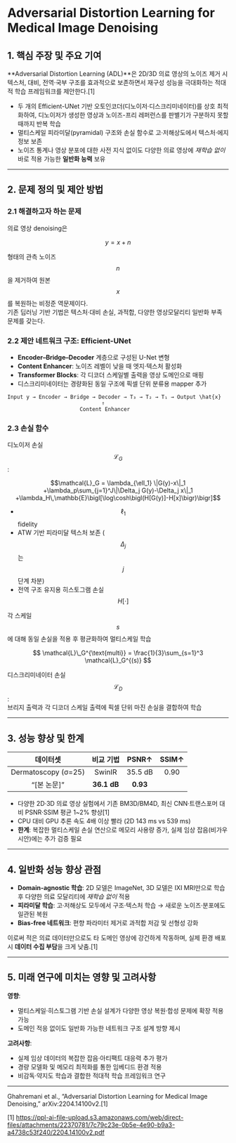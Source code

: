 # Adversarial Distortion Learning for Medical Image Denoising

## 1. 핵심 주장 및 주요 기여  
**Adversarial Distortion Learning (ADL)**은 2D/3D 의료 영상의 노이즈 제거 시 텍스처, 대비, 전역·국부 구조를 효과적으로 보존하면서 재구성 성능을 극대화하는 적대적 학습 프레임워크를 제안한다.[1]
- 두 개의 Efficient-UNet 기반 오토인코더(디노이저·디스크리미네이터)를 상호 최적화하여, 디노이저가 생성한 영상과 노이즈-프리 레퍼런스를 판별기가 구분하지 못할 때까지 반복 학습  
- 멀티스케일 피라미달(pyramidal) 구조와 손실 함수로 고·저해상도에서 텍스처·에지 정보 보존  
- 노이즈 통계나 영상 분포에 대한 사전 지식 없이도 다양한 의료 영상에 *재학습 없이* 바로 적용 가능한 **일반화 능력** 보유  

***

## 2. 문제 정의 및 제안 방법

### 2.1 해결하고자 하는 문제  
의료 영상 denoising은  

$$
y = x + n
$$

형태의 관측 노이즈 $$n$$을 제거하여 원본 $$x$$를 복원하는 비정준 역문제이다.  
기존 딥러닝 기반 기법은 텍스처·대비 손실, 과적합, 다양한 영상모달리티 일반화 부족 문제를 갖는다.

### 2.2 제안 네트워크 구조: Efficient-UNet  
- **Encoder–Bridge–Decoder** 계층으로 구성된 U-Net 변형  
- **Content Enhancer**: 노이즈 레벨이 낮을 때 엣지·텍스처 활성화  
- **Transformer Blocks**: 각 디코더 스케일별 출력을 영상 도메인으로 매핑  
- 디스크리미네이터는 경량화된 동일 구조에 픽셀 단위 분류용 mapper 추가  

```
Input y → Encoder → Bridge → Decoder → T₃ → T₂ → T₁ → Output \hat{x}
                              ⇑
                       Content Enhancer
```

### 2.3 손실 함수  
디노이저 손실 $$\mathcal{L}_G$$:  

```math
\mathcal{L}_G = \lambda_{\ell_1} \|G(y)-x\|_1
+\lambda_p\sum_{j=1}^J\|\Delta_j G(y)-\Delta_j x\|_1
+\lambda_H\,\mathbb{E}\bigl[\log\cosh\bigl(H[G(y)]-H[x]\bigr)\bigr]
```

- $$\ell_1$$ fidelity  
- ATW 기반 피라미달 텍스처 보존 ($$\Delta_j$$는 $$j$$단계 차분)  
- 전역 구조 유지용 히스토그램 손실 $$H[\cdot]$$  

각 스케일 $$s$$에 대해 동일 손실을 적용 후 평균화하여 멀티스케일 학습  

$$
\mathcal{L}\_G^{\text{multi}} = \frac{1}{3}\sum_{s=1}^3 \mathcal{L}_G^{(s)}
$$

디스크리미네이터 손실 $$\mathcal{L}_D$$:  
브리지 출력과 각 디코더 스케일 출력에 픽셀 단위 마진 손실을 결합하여 학습  

***

## 3. 성능 향상 및 한계

| 데이터셋 | 비교 기법 | PSNR↑ | SSIM↑ |
|:---------:|:---------:|:------:|:------:|
| Dermatoscopy (σ=25) | SwinIR | 35.5 dB | 0.90 |
|  “[본 논문]” | **36.1 dB** | **0.93** |

- 다양한 2D·3D 의료 영상 실험에서 기존 BM3D/BM4D, 최신 CNN·트랜스포머 대비 PSNR·SSIM 평균 1~2% 향상[1]
- CPU 대비 GPU 추론 속도 4배 이상 빨라 (2D 143 ms vs 539 ms)  
- **한계**: 복잡한 멀티스케일 손실 연산으로 메모리 사용량 증가, 실제 임상 잡음(비가우시안)에는 추가 검증 필요  

***

## 4. 일반화 성능 향상 관점  
- **Domain-agnostic 학습**: 2D 모델은 ImageNet, 3D 모델은 IXI MRI만으로 학습 후 다양한 의료 모달리티에 *재학습 없이* 적용  
- **피라미달 학습**: 고·저해상도 모두에서 구조·텍스처 학습 → 새로운 노이즈·분포에도 일관된 복원  
- **Bias-free 네트워크**: 편향 파라미터 제거로 과적합 저감 및 선형성 강화  

이로써 적은 의료 데이터만으로도 타 도메인 영상에 강건하게 작동하며, 실제 환경 배포 시 **데이터 수집 부담**을 크게 낮춤.[1]

***

## 5. 미래 연구에 미치는 영향 및 고려사항  
**영향**:  
- 멀티스케일·히스토그램 기반 손실 설계가 다양한 영상 복원·합성 문제에 확장 적용 가능  
- 도메인 적응 없이도 일반화 가능한 네트워크 구조 설계 방향 제시  

**고려사항**:  
- 실제 임상 데이터의 복잡한 잡음·아티팩트 대응력 추가 평가  
- 경량 모델화 및 메모리 최적화를 통한 임베디드 환경 적용  
- 비감독·약지도 학습과 결합한 적대적 학습 프레임워크 연구  

***

 Ghahremani et al., “Adversarial Distortion Learning for Medical Image Denoising,” arXiv:2204.14100v2.[1]

[1] https://ppl-ai-file-upload.s3.amazonaws.com/web/direct-files/attachments/22370781/7c79c23e-0b5e-4e90-b9a3-a4738c53f240/2204.14100v2.pdf
